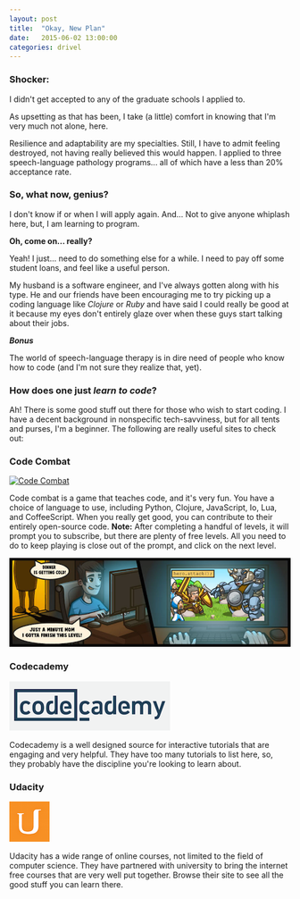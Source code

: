 ```yaml
---
layout: post
title:  "Okay, New Plan"
date:   2015-06-02 13:00:00
categories: drivel
---
```


### Shocker:
I didn't get accepted to any of the graduate schools I applied to.

As upsetting as that has been, I take (a little) comfort in knowing that I'm very much not alone, here.

Resilience and adaptability are my specialties. Still, I have to admit feeling destroyed, not having really believed this would happen. I applied to three speech-language pathology programs... all of which have a less than 20% acceptance rate.

### So, what now, genius?

I don't know if or when I will apply again. And... Not to give anyone whiplash here, but, I am learning to program.

**Oh, come on... really?**

Yeah! I just... need to do something else for a while. I need to pay off some student loans, and feel like a useful person.

My husband is a software engineer, and I've always gotten along with his type. He and our friends have been encouraging me to try picking up a coding language like *Clojure* or *Ruby* and have said I could really be good at it because my eyes don't entirely glaze over when these guys start talking about their jobs.

***Bonus***

The world of speech-language therapy is in dire need of people who know how to code (and I'm not sure they realize that, yet).

### How does one just *learn to code*?

Ah! There is some good stuff out there for those who wish to start coding. I have a decent background in nonspecific tech-savviness, but for all tents and purses, I'm a beginner. The following are really useful sites to check out:

### Code Combat
[![Code Combat](http://codecombat.com/media/pages/base/logo.png)](http://codecombat.com/)

Code combat is a game that teaches code, and it's very fun. You have a choice of language to use, including Python, Clojure, JavaScript, Io, Lua, and CoffeeScript. When you really get good, you can contribute to their entirely open-source code. **Note:** After completing a handful of levels, it will prompt you to subscribe, but there are plenty of free levels. All you need to do to keep playing is close out of the prompt, and click on the next level.

![](/media/coco-comic.jpg)

### Codecademy

[![](/media/codecademylogo.png)](http://www.codecademy.com)

Codecademy is a well designed source for interactive tutorials that are engaging and very helpful. They have too many tutorials to list here, so, they probably have the discipline you're looking to learn about.

### Udacity

[![](/media/udacitylogo.png)](http://www.udacity.com)

Udacity has a wide range of online courses, not limited to the field of computer science. They have partnered with university to bring the internet free courses that are very well put together. Browse their site to see all the good stuff you can learn there.
